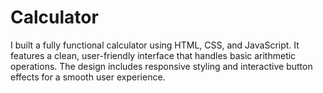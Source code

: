 # Calculator
I built a fully functional calculator using HTML, CSS, and JavaScript. It features a clean, user-friendly interface that handles basic arithmetic operations. The design includes responsive styling and interactive button effects for a smooth user experience.
